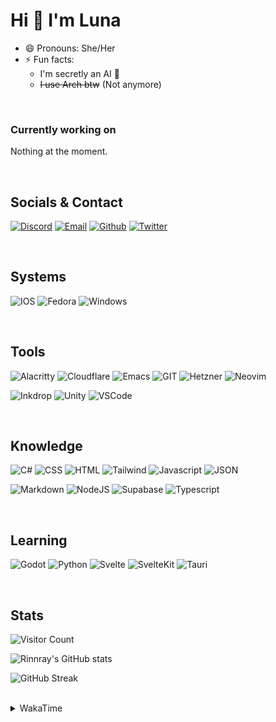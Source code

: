 <!---<img src="https://visitor-badge.laobi.icu/badge?page_id=Rinnray.Rinnray&right_color=darkviolet"  />--->

Hi 👋 I'm Luna 
=====================

- 😄 Pronouns: She/Her
- ⚡ Fun facts:
  - I'm secretly an AI 🤖
  - ~~I use Arch btw~~ (Not anymore)
<!---- 📫 How to reach me: Either through one of the socials down below or <a href = "mailto: abc@example.com">Send Email</a>--->

<br>

### Currently working on
Nothing at the moment.

<br>

## Socials & Contact
[![Discord](https://img.shields.io/badge/Discord-5865F2?style=for-the-badge&logo=discord&logoColor=white)](https://discord.com/users/249158065817911298)
[![Email](https://img.shields.io/badge/EMail-F06B66?style=for-the-badge&logo=Mail.Ru&logoColor=white)](mailto:contact@rinnray.dev)
[![Github](https://img.shields.io/badge/GitHub-100000?style=for-the-badge&logo=github&logoColor=white)](https://github.com/Rinnray)
[![Twitter](https://img.shields.io/badge/Twitter-1DA1F2?style=for-the-badge&logo=twitter&logoColor=white)](https://twitter.com/Rinnray)

<br>

## Systems
![IOS](https://img.shields.io/badge/IOS-3DDC84?style=for-the-badge&logo=ios&logoColor=white)
![Fedora](https://img.shields.io/badge/Nobara-51A2DA?style=for-the-badge&logo=fedora&logoColor=white)
![Windows](https://img.shields.io/badge/Windows-0078D6?style=for-the-badge&logo=windows&logoColor=white)

<br>

## Tools
![Alacritty](https://img.shields.io/badge/alacritty-F46D01?style=for-the-badge&logo=alacritty&logoColor=white)
![Cloudflare](https://img.shields.io/badge/Cloudflare-F38020?style=for-the-badge&logo=Cloudflare&logoColor=white)
![Emacs](https://img.shields.io/badge/Emacs-%237F5AB6.svg?&style=for-the-badge&logo=gnu-emacs&logoColor=white)
![GIT](https://img.shields.io/badge/GIT-E44C30?style=for-the-badge&logo=git&logoColor=white)
![Hetzner](https://img.shields.io/badge/Hetzner-D50C2D?style=for-the-badge&logo=hetzner&logoColor=white)
![Neovim](https://img.shields.io/badge/NeoVim-%2357A143.svg?&style=for-the-badge&logo=neovim&logoColor=white)

![Inkdrop](https://img.shields.io/badge/Inkdrop-7A78D7?style=for-the-badge&logo=inkdrop&logoColor=white)
![Unity](https://img.shields.io/badge/Unity-100000?style=for-the-badge&logo=unity&logoColor=white)
![VSCode](https://img.shields.io/badge/VSCode-0078D4?style=for-the-badge&logo=visual%20studio%20code&logoColor=white)


<br>

## Knowledge
![C#](https://img.shields.io/badge/C%23-239120?style=for-the-badge&logo=c-sharp&logoColor=white)
![CSS](https://img.shields.io/badge/CSS3-1572B6?style=for-the-badge&logo=css3&logoColor=white)
![HTML](https://img.shields.io/badge/HTML5-E34F26?style=for-the-badge&logo=html5&logoColor=white)
![Tailwind](https://img.shields.io/badge/Tailwind_CSS-38B2AC?style=for-the-badge&logo=tailwind-css&logoColor=white)
![Javascript](https://img.shields.io/badge/JavaScript-323330?style=for-the-badge&logo=javascript&logoColor=F7DF1E)
![JSON](https://img.shields.io/badge/json-5E5C5C?style=for-the-badge&logo=json&logoColor=white)

![Markdown](https://img.shields.io/badge/Markdown-000000?style=for-the-badge&logo=markdown&logoColor=white)
![NodeJS](https://img.shields.io/badge/Node.js-339933?style=for-the-badge&logo=nodedotjs&logoColor=white)
![Supabase](https://img.shields.io/badge/Supabase-181818?style=for-the-badge&logo=supabase&logoColor=white)
![Typescript](https://img.shields.io/badge/TypeScript-007ACC?style=for-the-badge&logo=typescript&logoColor=white)

<br>

## Learning
![Godot](https://img.shields.io/badge/Godot-478CBF?style=for-the-badge&logo=GodotEngine&logoColor=white)
![Python](https://img.shields.io/badge/Python-FFD43B?style=for-the-badge&logo=python&logoColor=blue)
![Svelte](https://img.shields.io/badge/Svelte-4A4A55?style=for-the-badge&logo=svelte&logoColor=FF3E00)
![SvelteKit](https://img.shields.io/badge/SvelteKit-FF3E00?style=for-the-badge&logo=Svelte&logoColor=white)
![Tauri](https://img.shields.io/badge/Tauri-FFC131?style=for-the-badge&logo=Tauri&logoColor=white)

<br>

## Stats

![Visitor Count](https://profile-counter.glitch.me/Rinnray/count.svg)

![Rinnray's GitHub stats](https://github-readme-stats.vercel.app/api?username=Rinnray&show_icons=true&theme=radical)

![GitHub Streak](https://github-readme-streak-stats.herokuapp.com?user=Rinnray&theme=radical)

<br>

<details>
<summary>WakaTime</summary>
<br>

<!--START_SECTION:waka-->
![Code Time](http://img.shields.io/badge/Code%20Time-231%20hrs%2024%20mins-blue)

![Lines of code](https://img.shields.io/badge/From%20Hello%20World%20I%27ve%20Written--853%20Thousand%20lines%20of%20code-blue)

**I'm a Night 🦉** 

```text
🌞 Morning    39 commits     █░░░░░░░░░░░░░░░░░░░░░░░░   4.63% 
🌆 Daytime    29 commits     ░░░░░░░░░░░░░░░░░░░░░░░░░   3.44% 
🌃 Evening    398 commits    ███████████░░░░░░░░░░░░░░   47.21% 
🌙 Night      377 commits    ███████████░░░░░░░░░░░░░░   44.72%

```
📅 **I'm Most Productive on Thursday** 

```text
Monday       142 commits    ████░░░░░░░░░░░░░░░░░░░░░   16.84% 
Tuesday      95 commits     ██░░░░░░░░░░░░░░░░░░░░░░░   11.27% 
Wednesday    120 commits    ███░░░░░░░░░░░░░░░░░░░░░░   14.23% 
Thursday     150 commits    ████░░░░░░░░░░░░░░░░░░░░░   17.79% 
Friday       107 commits    ███░░░░░░░░░░░░░░░░░░░░░░   12.69% 
Saturday     97 commits     ███░░░░░░░░░░░░░░░░░░░░░░   11.51% 
Sunday       132 commits    ████░░░░░░░░░░░░░░░░░░░░░   15.66%

```


📊 **This Week I Spent My Time On** 

```text
⌚︎ Time Zone: Europe/Stockholm

💬 Programming Languages: 
TypeScript               7 hrs 49 mins       ████████████████████░░░░░   79.77% 
Other                    1 hr 46 mins        ████░░░░░░░░░░░░░░░░░░░░░   18.12% 
Bash                     6 mins              ░░░░░░░░░░░░░░░░░░░░░░░░░   1.17% 
JSON                     3 mins              ░░░░░░░░░░░░░░░░░░░░░░░░░   0.52% 
JavaScript               1 min               ░░░░░░░░░░░░░░░░░░░░░░░░░   0.26%

🔥 Editors: 
VS Code                  9 hrs 48 mins       █████████████████████████   100.0%

💻 Operating System: 
Windows                  9 hrs 48 mins       █████████████████████████   100.0%

```


 Last Updated on 09/10/2022 18:48:51 UTC
<!--END_SECTION:waka-->
</details>
